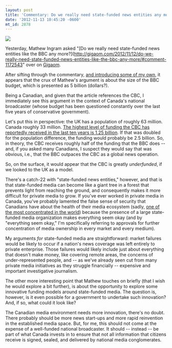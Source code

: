 ```yaml
---
layout: post
title: 'Commentary: Do we really need state-funded news entities any more?'
date: '2012-11-13 10:45:20 -0600'
mt_id: 2878
---
```

<img src="https://upload.wikimedia.org/wikipedia/commons/thumb/8/86/CBC_Radio-Canada_logo.svg/500px-CBC_Radio-Canada_logo.svg.png" />

Yesterday, Mathew Ingram asked "[Do we really need state-funded news entities like the BBC any more?](http://gigaom.com/2012/11/12/do-we-really-need-state-funded-news-entities-like-the-bbc-any-more/#comment-1172543" over on [Gigaom](http://gigaom.com/2012/11/12/do-we-really-need-state-funded-news-entities-like-the-bbc-any-more/#comment-1172543).

After sifting through the commentary, [and introducing some of my own](http://gigaom.com/2012/11/12/do-we-really-need-state-funded-news-entities-like-the-bbc-any-more/#comment-1172543), it appears that the crux of Mathew's argument is about the size of the BBC budget, which is presented as 5 billion (dollars?).

Being a Canadian, and given that the article references the CBC, I immediately see this argument in the context of Canada's national broadcaster (whose budget has been questioned constantly over the last five years of conservative government). 

Let's put this in perspective: the UK has a population of roughly 63 million. Canada roughly 33 million. [The highest level of funding the CBC has reportedly received in the last ten years is 1.25 billion](http://www.friends.ca/fact-sheet/10120). If that was doubled for the population difference, the funding would probably be 2.5 billion. So, in theory, the CBC receives roughly half of the funding that the BBC does -- and, if you asked many Canadians, I suspect they would say that was obvious, i.e., that the BBC outpaces the CBC as a global news operation. 

So, on the surface, it would appear that the CBC is greatly _underfunded_, if we looked to the UK as a model.

There's a catch-22 with "state-funded news entities," however, and that is that state-funded media can become like a giant tree in a forest that prevents light from reaching the ground, and consequently makes it more difficult for private media to grow. If you've ever worked in private media in Canada, you've probably lamented the false sense of security that Canadians have about the health of their media ecosystem (sadly, [one of the most concentrated in the world](https://en.wikipedia.org/wiki/Media_ownership_in_Canada)) because the presence of a large state-funded media organization makes everything seem okay (and by "everything seem okay," I'm specifically referring to approvals for further concentration of media ownership in every market and every medium).

My arguments _for_ state-funded media are straightforward: market failures would be likely to occur if a nation's news coverage was left entirely to private enterprise. Those failures would likely include just about everything that doesn't make money, like covering remote areas, the concerns of under-represented people, and -- as we've already seen cut from many private media initiatives as they struggle financially -- expensive and important investigative journalism. 

The other more interesting point that Mathew touches on briefly (that I wish he would explore a bit further), is about the opportunity to explore some innovative funding models around state-funded media. The question is, however, is it even possible for a government to undertake such innovation? And, if so, what could it look like? 

The Canadian media environment needs more innovation, there's no doubt. There probably should be more news start-ups and more rapid reinvention in the established media space. But, for me, this should not come at the expense of a well-funded national broadcaster. It should -- instead -- be part of what Canada invests in to ensure that not all information that citizens receive is signed, sealed, and delivered by national media conglomerates.
